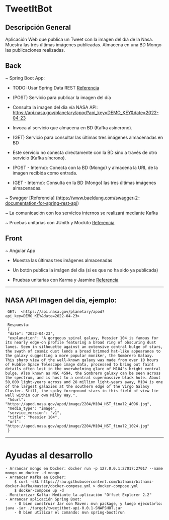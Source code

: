 # TweetItBot

## Descripción General

 Aplicación Web que publica un Tweet con la imagen del día de la Nasa.
 Muestra las trés últimas imágenes publicadas.
 Almacena en una BD Mongo las publicaciones realizadas.

## Back

 ~ Spring Boot App:

- TODO: Usar Spring Data REST [Referencia](https://www.baeldung.com/spring-data-rest-intro)

- (POST) Servicio para publicar la imagen del día
- Consulta la imagen del día vía NASA API:  <https://api.nasa.gov/planetary/apod?api_key=DEMO_KEY&date=2022-04-23>
- Invoca al servicio que almacena en BD (Kafka asíncrono).
- (GET) Servicio para consultar las últimas tres imágenes almacenadas en BD
- Este servicio no conecta directamente con la BD sino a través de otro servicio (Kafka síncrono).

- (POST - Interno): Conecta con la BD (Mongo) y almacena la URL de la imagen recibida como entrada.
- (GET - Interno): Consulta en la BD (Mongo) las tres últimas imágenes almacenadas.

~  Swagger [Referencia] (https://www.baeldung.com/swagger-2-documentation-for-spring-rest-api)

~  La comunicación con los servicios internos se realizará mediante Kafka

~  Pruebas unitarias con JUnit5 y Mockito [Referencia](https://howtodoinjava.com/spring-boot2/testing/spring-boot-mockito-junit-example/)

## Front

~  Angular App

- Muestra las últimas tres imágenes almacenadas
- Un botón publica la imágen del día (si es que no ha sido ya publicada)

- Pruebas unitarias con Karma y Jasmine [Referencia](https://medium.com/@vito1986/angular-unit-testing-8a1479079f84)

---

## NASA API Imagen del día, ejemplo:
````
 GET:  <https://api.nasa.gov/planetary/apod?api_key=DEMO_KEY&date=2022-04-23>

 Respuesta:
 {
 "date": "2022-04-23",
 "explanation": "A gorgeous spiral galaxy, Messier 104 is famous for its nearly edge-on profile featuring a broad ring of obscuring dust lanes. Seen in silhouette against an extensive central bulge of stars, the swath of cosmic dust lends a broad brimmed hat-like appearance to the galaxy suggesting a more popular moniker, the Sombrero Galaxy. This sharp view of the well-known galaxy was made from over 10 hours of Hubble Space Telescope image data, processed to bring out faint details often lost in the overwhelming glare of M104's bright central bulge. Also known as NGC 4594, the Sombrero galaxy can be seen across the spectrum, and is host to a central supermassive black hole. About 50,000 light-years across and 28 million light-years away, M104 is one of the largest galaxies at the southern edge of the Virgo Galaxy Cluster. Still, the spiky foreground stars in this field of view lie well within our own Milky Way.",
 "hdurl": "https://apod.nasa.gov/apod/image/2204/M104_HST_final2_4096.jpg",
 "media_type": "image",
 "service_version": "v1",
 "title": "Messier 104",
 "url": "https://apod.nasa.gov/apod/image/2204/M104_HST_final2_1024.jpg"
 }
````
---

# Ayudas al desarrollo
	- Arrancar mongo en Docker: docker run -p 127.0.0.1:27017:27017 --name mongo_on_docker -d mongo
	- Arrancar Kafka en Docker: 
		$ curl -sSL https://raw.githubusercontent.com/bitnami/bitnami-docker-kafka/master/docker-compose.yml > docker-compose.yml
		$ docker-compose up -d
	- Monitorizar Kafka: Mediante la aplicación "Offset Explorer 2.2"
	- Arrancar aplicación Spring Boot:
		- O bien construir Jar con Maven: mvn package, y luego ejecutarlo: java -jar ./target/tweetitbot-api-0.0.1-SNAPSHOT.jar
		- O bien utilicar el comando: mvn spring-boot:run